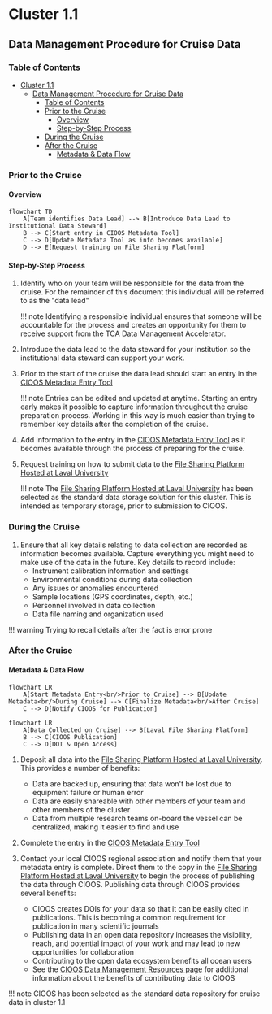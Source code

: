 # Cluster 1.1

## Data Management Procedure for Cruise Data

### Table of Contents

<!--toc:start-->

- [Cluster 1.1](#cluster-11)
  - [Data Management Procedure for Cruise Data](#data-management-procedure-for-cruise-data)
    - [Table of Contents](#table-of-contents)
    - [Prior to the Cruise](#prior-to-the-cruise)
      - [Overview](#overview)
      - [Step-by-Step Process](#step-by-step-process)
    - [During the Cruise](#during-the-cruise)
    - [After the Cruise](#after-the-cruise)
      - [Metadata & Data Flow](#metadata-data-flow)

<!--toc:end-->

### Prior to the Cruise

#### Overview

```mermaid
flowchart TD
    A[Team identifies Data Lead] --> B[Introduce Data Lead to Institutional Data Steward]
    B --> C[Start entry in CIOOS Metadata Tool]
    C --> D[Update Metadata Tool as info becomes available]
    D --> E[Request training on File Sharing Platform]
```

#### Step-by-Step Process

1. Identify who on your team will be responsible for the data from the cruise. For the remainder of this document this individual will be referred to as the "data lead"

    <!-- prettier-ignore -->
    !!! note
        Identifying a responsible individual ensures that someone will be accountable for the process and creates an opportunity for them to receive support from the TCA Data Management Accelerator.

2. Introduce the data lead to the data steward for your institution so the institutional data steward can support your work.

3. Prior to the start of the cruise the data lead should start an entry in the [CIOOS Metadata Entry Tool](https://cioos-siooc.github.io/metadata-entry-form/#/en/region-select)

    <!-- prettier-ignore -->
    !!! note
        Entries can be edited and updated at anytime. Starting an entry early makes it possible to capture information throughout the cruise preparation process. Working in this way is much easier than trying to remember key details after the completion of the cruise.

4. Add information to the entry in the [CIOOS Metadata Entry Tool](https://cioos-siooc.github.io/metadata-entry-form/#/en/region-select) as it becomes available through the process of preparing for the cruise.

5. Request training on how to submit data to the [File Sharing Platform Hosted at Laval University](../data-management-planning-guide/ulaval-file-sharing.md)

    <!-- prettier-ignore -->
    !!! note
        The [File Sharing Platform Hosted at Laval University](../data-management-planning-guide/ulaval-file-sharing.md) has been selected as the standard data storage solution for this cluster. This is intended as temporary storage, prior to submission to CIOOS.

### During the Cruise

1. Ensure that all key details relating to data collection are recorded as information becomes available. Capture everything you might need to make use of the data in the future. Key details to record include:
    - Instrument calibration information and settings
    - Environmental conditions during data collection
    - Any issues or anomalies encountered
    - Sample locations (GPS coordinates, depth, etc.)
    - Personnel involved in data collection
    - Data file naming and organization used

<!-- prettier-ignore -->
!!! warning
    Trying to recall details after the fact is error prone

### After the Cruise

#### Metadata & Data Flow

```mermaid
flowchart LR
    A[Start Metadata Entry<br/>Prior to Cruise] --> B[Update Metadata<br/>During Cruise] --> C[Finalize Metadata<br/>After Cruise]
    C --> D[Notify CIOOS for Publication]
```

```mermaid
flowchart LR
    A[Data Collected on Cruise] --> B[Laval File Sharing Platform]
    B --> C[CIOOS Publication]
    C --> D[DOI & Open Access]
```

1. Deposit all data into the [File Sharing Platform Hosted at Laval University](../data-management-planning-guide/ulaval-file-sharing.md). This provides a number of benefits:
    - Data are backed up, ensuring that data won't be lost due to equipment failure or human error
    - Data are easily shareable with other members of your team and other members of the cluster
    - Data from multiple research teams on-board the vessel can be centralized, making it easier to find and use

2. Complete the entry in the [CIOOS Metadata Entry Tool](https://cioos-siooc.github.io/metadata-entry-form/#/en/region-select)

3. Contact your local CIOOS regional association and notify them that your metadata entry is complete. Direct them to the copy in the [File Sharing Platform Hosted at Laval University](../data-management-planning-guide/ulaval-file-sharing.md) to begin the process of publishing the data through CIOOS. Publishing data through CIOOS provides several benefits:
    - CIOOS creates DOIs for your data so that it can be easily cited in publications. This is becoming a common requirement for publication in many scientific journals
    - Publishing data in an open data repository increases the visibility, reach, and potential impact of your work and may lead to new opportunities for collaboration
    - Contributing to the open data ecosystem benefits all ocean users
    - See the [CIOOS Data Management Resources page](https://cioos.ca/data-management-resources/) for additional information about the benefits of contributing data to CIOOS

<!-- prettier-ignore -->
!!! note
    CIOOS has been selected as the standard data repository for cruise data in cluster 1.1
